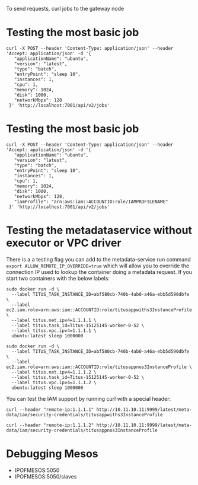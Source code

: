 To send requests, curl jobs to the gateway node

# Testing the most basic job
```
curl -X POST --header 'Content-Type: application/json' --header 'Accept: application/json' -d '{
   "applicationName": "ubuntu",
   "version": "latest",
   "type": "batch",
   "entryPoint": "sleep 10",
   "instances": 1,
   "cpu": 1,
   "memory": 1024,
   "disk": 1000,
   "networkMbps": 128
 }' 'http://localhost:7001/api/v2/jobs'
```

# Testing the most basic job
```
curl -X POST --header 'Content-Type: application/json' --header 'Accept: application/json' -d '{
   "applicationName": "ubuntu",
   "version": "latest",
   "type": "batch",
   "entryPoint": "sleep 10",
   "instances": 1,
   "cpu": 1,
   "memory": 1024,
   "disk": 1000,
   "networkMbps": 128,
   "iamProfile": "arn:aws:iam::ACCOUNTID:role/IAMPROFILENAME" 
 }' 'http://localhost:7001/api/v2/jobs'
```

# Testing the metadataservice without executor or VPC driver
There is a a testing flag you can add to the metadata-service run command `export ALLOW_REMOTE_IP_OVERRIDE=true`
which will allow you to override the connection IP used to lookup the container doing a metadata request. If you
start two containers with the below labels:

```
sudo docker run -d \
  --label TITUS_TASK_INSTANCE_ID=abf580cb-740b-4ab0-a46a-ebb5d590dbfe \
  --label ec2.iam.role=arn:aws:iam::ACCOUNTID:role/titusappwiths3InstanceProfile \
  --label titus.net.ipv4=1.1.1.1 \
  --label titus.task_id=Titus-15125145-worker-0-52 \
  --label titus.vpc.ipv4=1.1.1.1 \
  ubuntu:latest sleep 1000000

sudo docker run -d \
  --label TITUS_TASK_INSTANCE_ID=abf580cb-740b-4ab0-a46a-ebb5d590dbfe \
  --label ec2.iam.role=arn:aws:iam::ACCOUNTID:role/titusappnos3InstanceProfile \
  --label titus.net.ipv4=1.1.1.2 \
  --label titus.task_id=Titus-15125145-worker-0-52 \
  --label titus.vpc.ipv4=1.1.1.2 \
  ubuntu:latest sleep 1000000
```

You can test the IAM support by running curl with a special header:
```
curl --header "remote-ip:1.1.1.1" http://10.11.10.11:9999/latest/meta-data/iam/security-credentials/titusappwiths3InstanceProfile

curl --header "remote-ip:1.1.1.2" http://10.11.10.11:9999/latest/meta-data/iam/security-credentials/titusappnos3InstanceProfile
```

# Debugging Mesos
- IPOFMESOS:5050
- IPOFMESOS:5050/slaves
